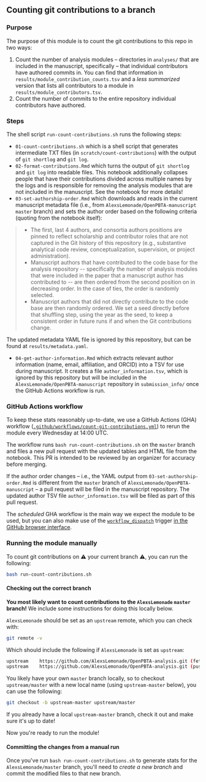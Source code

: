 ## Counting git contributions to a branch

### Purpose

The purpose of this module is to count the git contributions to this repo in two ways:

1. Count the number of analysis modules – directories in `analyses/` that are included in the manuscript, specifically – that individual contributors have authored commits in. 
  You can find that information in `results/module_contribution_counts.tsv` and a _less summarized_ version that lists all contributors to a module in `results/module_contributors.tsv`.
2. Count the number of commits to the entire repository individual contributors have authored.

### Steps

The shell script `run-count-contributions.sh` runs the following steps:

* `01-count-contributions.sh` which is a shell script that generates intermediate TXT files (in `scratch/count-contributions`) with the output of `git shortlog` and `git log`.
* `02-format-contributions.Rmd` which turns the output of `git shortlog` and `git log` into readable files. 
This notebook additionally collapses people that have their contributions divided across multiple names by the logs and is responsible for removing the analysis modules that are not included in the manuscript. 
See the notebook for more details!
* `03-set-authorship-order.Rmd` which downloads and reads in the current manuscript metadata file (i.e., from `AlexsLemonade/OpenPBTA-manuscript` `master` branch) and sets the author order based on the following criteria (quoting from the notebook itself):

> * The first, last 4 authors, and consortia authors positions are pinned to reflect scholarship and contributor roles that are not captured in the Git history of this repository (e.g., substantive analytical code review, conceptualization, supervision, or project administration).
> * Manuscript authors that have contributed to the code base for the analysis repository -- specifically the number of analysis modules that were included in the paper that a manuscript author has contributed to -- are then ordered from the second position on in decreasing order.
> In the case of ties, the order is randomly selected.
> * Manuscript authors that did not directly contribute to the code base are then randomly ordered. 
> We set a seed directly before that shuffling step, using the year as the seed, to keep a consistent order in future runs if and when the Git contributions change.

The updated metadata YAML file is ignored by this repository, but can be found at `results/metadata.yaml`.


* `04-get-author-information.Rmd` which extracts relevant author information (name, email, affiliation, and ORCID) into a TSV for use during manuscript.
It creates a file `author_information.tsv`, which is ignored by this repository but will be included in the `AlexsLemonade/OpenPBTA-manuscript` repository in `submission_info/` once the GitHub Actions workflow is run.

### GitHub Actions workflow

To keep these stats reasonably up-to-date, we use a GitHub Actions (GHA) workflow ([`.github/workflows/count-git-contributions.yml`](https://github.com/AlexsLemonade/OpenPBTA-analysis/blob/master/.github/workflows/count-git-contributions.yml)) to rerun the module every Wednesday at 14:00 UTC.

The workflow runs `bash run-count-contributions.sh` on the `master` branch and files a new pull request with the updated tables and HTML file from the notebook.
This PR is intended to be reviewed by an organizer for accuracy before merging.

If the author order changes – i.e., the YAML output from `03-set-authorship-order.Rmd` is different from the `master` branch of `AlexsLemonade/OpenPBTA-manuscript` – a pull request will be filed in the manuscript repository.
The updated author TSV file `author_information.tsv` will be filed as part of this pull request.

The _scheduled_ GHA workflow is the main way we expect the module to be used, but you can also make use of the [`workflow_dispatch`](https://docs.github.com/en/actions/using-workflows/events-that-trigger-workflows#workflow_dispatch)  trigger [in the GitHub browser interface](https://docs.github.com/en/actions/managing-workflow-runs/manually-running-a-workflow).

### Running the module manually

To count git contributions on :warning: your current branch :warning:, you can run the following:

```sh
bash run-count-contributions.sh
```

#### Checking out the correct branch

**You most likely want to count contributions to the `AlexsLemonade` `master` branch!**
We include some instructions for doing this locally below.

`AlexsLemonade` should be set as an `upstream` remote, which you can check with:

```sh
git remote -v
```

Which should include the following if `AlexsLemonade` is set as `upstream`:

```sh
upstream	https://github.com/AlexsLemonade/OpenPBTA-analysis.git (fetch)
upstream	https://github.com/AlexsLemonade/OpenPBTA-analysis.git (push)
```

You likely have your own `master` branch locally, so to checkout `upstream/master` with a new local name (using `upstream-master` below), you can use the following:

```sh
git checkout -b upstream-master upstream/master
```

If you already have a local `upstream-master` branch, check it out and make sure it's up to date!

Now you're ready to run the module!

#### Committing the changes from a manual run

Once you've run `bash run-count-contributions.sh` to generate stats for the `AlexsLemonade/master` branch, you'll need to _create a new branch_ and commit the modified files to that new branch.


